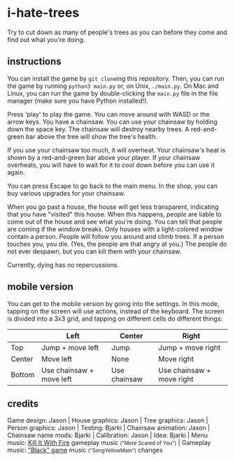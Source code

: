 # i-hate-trees
Try to cut down as many of people's trees as you can before they come and find out what you're doing.

## instructions

You can install the game by `git clone`ing this repository. Then, you can run the game by running `python3 main.py` or, on Unix, `./main.py`. On Mac and Linux, you can run the game by double-clicking the `main.py` file in the file manager (make sure you have Python installed!).

Press 'play' to play the game. You can move around with WASD or the arrow keys. You have a chainsaw. You can use your chainsaw by holding down the space key. The chainsaw will destroy nearby trees. A red-and-green bar above the tree will show the tree's health.

If you use your chainsaw too much, it will overheat. Your chainsaw's heat is shown by a red-and-green bar above your player. If your chainsaw overheats, you will have to wait for it to cool down before you can use it again.

You can press Escape to go back to the main menu. In the shop, you can buy various upgrades for your chainsaw.

When you go past a house, the house will get less transparent, indicating that you have "visited" this house. When this happens, _people_ are liable to come out of the house and see what you're doing. You can tell that people are coming if the window breaks. Only houses with a light-colored window contain a person.
_People_ will follow you around and climb trees. If a person touches you, you die. (Yes, the people are that angry at you.) The people do not ever despawn, but you can kill them with your chainsaw.

Currently, dying has no repercussions.

## mobile version

You can get to the mobile version by going into the settings. In this mode, tapping on the screen will use actions, instead of the keyboard. The screen is divided into a 3x3 grid, and tapping on different cells do different things:

| | Left | Center | Right |
| --- | --- | --- | --- |
| Top | Jump + move left | Jump | Jump + move right |
| Center | Move left | None | Move right |
| Bottom | Use chainsaw + move left | Use chainsaw | Use chainsaw + move right |

## credits

Game design: Jason |
House graphics: Jason |
Tree graphics: Jason |
Person graphics: Jason |
Testing: Bjarki |
Chainsaw animation: Jason |
Chainsaw name mods: Bjarki |
Calibration: Jason |
Idea: Bjarki |
Menu music: [Kill It With Fire](https://www.killitwithfiregame.com/) gameplay music <small>("More Scared of You")</small> |
Gameplay music: ["Black" game](https://armorgames.com/black-game/18545) music <small>("SongYellowMain")</small>
changes